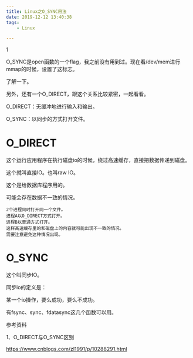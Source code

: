 ```yaml
---
title: Linux之O_SYNC用法
date: 2019-12-12 13:40:38
tags:
	- Linux

---
```


1

O_SYNC是open函数的一个flag，我之前没有用到过。现在看/dev/mem进行mmap的时候，设置了这标志。

了解一下。

另外，还有一个O_DIRECT，跟这个关系比较紧密，一起看看。

O_DIRECT：无缓冲地进行输入和输出。

O_SYNC：以同步的方式打开文件。



# O_DIRECT

这个运行应用程序在执行磁盘io的时候，绕过高速缓存，直接把数据传递到磁盘。

这个就叫直接IO。也叫raw IO。

这个是给数据库程序用的。

可能会存在数据不一致的情况。

```
2个进程同时打开同一个文件。
进程A以O_DIRECT方式打开。
进程B以普通方式打开。
这样高速缓存里的和磁盘上的内容就可能出现不一致的情况。
需要注意避免这种情况出现。
```

# O_SYNC

这个叫同步IO。

同步io的定义是：

某一个io操作，要么成功，要么不成功。

有fsync、sync、fdatasync这几个函数可以用。





参考资料

1、O_DIRECT与O_SYNC区别

https://www.cnblogs.com/zl1991/p/10288291.html